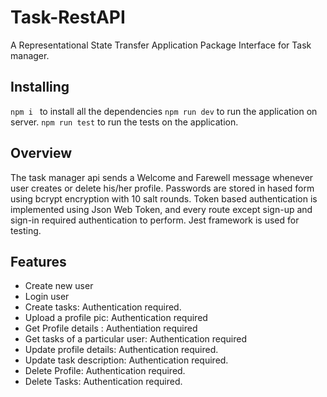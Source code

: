 # Task-RestAPI
A Representational State Transfer Application Package Interface for Task manager.

## Installing
`npm i `  to install all the dependencies
`npm run dev` to run the application on server.
`npm run test` to run the tests on the application.

## Overview
The task manager api sends a Welcome and Farewell message whenever user creates or delete his/her profile. 
Passwords are stored in hased form using bcrypt encryption with 10 salt rounds. Token based authentication is
implemented using Json Web Token, and every route except sign-up and sign-in required authentication to perform.
Jest framework is used for testing.


## Features
  - Create new user
  - Login user
  - Create tasks: Authentication required.
  - Upload a profile pic: Authentication required
  - Get Profile details : Authentiation required
  - Get tasks of a particular user: Authentication required
  - Update profile details: Authentication required.
  - Update task description: Authentication required.
  - Delete Profile: Authentication required.
  - Delete Tasks: Authentication required.
  

